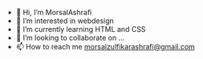 - 👋 Hi, I’m MorsalAshrafi
- 👀 I’m interested in webdesign
- 🌱 I’m currently learning HTML and CSS
- 💞️ I’m looking to collaborate on ...
- 📫 How to reach me  morsalzulfikarashrafi@gmail.com

<!---
morsalashrafi/morsalashrafi is a ✨ special ✨ repository because its `README.md` (this file) appears on your GitHub profile.
You can click the Preview link to take a look at your changes.
--->
